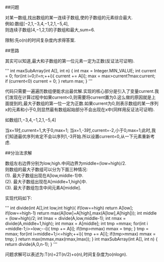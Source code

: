 ##问题

对某一数组,找出数组的某一连续子数组,使的子数组的元素综合最大.		
例如:数组[−2,1,−3,4,−1,2,1,−5,4],			
则连续子数组[4,−1,2,1]的子数组和最大,sum=6.		

限制:先o(n)的时间复杂度内求得答案.		

##思路		

其实可以知道,最大和子数组的第一位元素一定为正数(反证法可证明).		

'''
int maxSubArray(int A[], int n) {
        int max = Integer.MIN_VALUE;
        int current  = 0;
        for(int i=0;i!=n;++i){
            current += A[i];
            max = max>current?max:current;
            if (current<0)
                current = 0;
        }
        return max;
    }
'''

代码只需要一遍遍历数组便能求出最优解.实现的核心部分是引入了变量current.我们发现在计算过程中如果current<0,则需要将current置为0.这么做的原因就是上面提到的,最大子数组的第一位一定为正数.如果current为0,则表示数组的某一序列x的元素和小于0,则显然最有数组起始部分不会出现在x中(同样用反证法可证明).

如数组[1,−3,4,−1,2,1,−5,4]

当x=1时,current=1,大于0,max=1;
当x=1,-3时,current=-2,小于0,max=1;此时,我们知道最优序列肯定不会以序列1,-3开始.所以设置current=0,从一下元素重新考虑.		


##分治法求解		

数组左右边界分别为low,high.中间边界为middle=(low+high)/2.		
则数组的最大子数组可以分为下面三种情况:		
(1). 最大子数组出现在A[low,middle-1]中.		
(2). 最大子数组出现在A[middle+1,high]中.		
(3). 最大子数组包含中间元素A[middle].		

实现代码如下:

'''
int divide(int A[],int low,int high){
        if(low==high)
            return A[low];
        if(low==high-1)
            return max(A[low]+A[high],max(A[low],A[high]));
        int middle = (low+high)/2;
        int lmax = divide(A,low,middle-1);
        int rmax = divide(A,middle+1,high);
        int mmax = A[middle];
        int tmp =mmax;
        for(int i =middle-1;i>=low;--i){
            tmp += A[i];
            if(tmp>mmax)
                mmax = tmp;
        }
        tmp = mmax;
        for(int i=middle+1;i<=high;++i){
            tmp += A[i];
            if(tmp>mmax)
                mmax = tmp;
        }
        return max(mmax,max(rmax,lmax));
    }
    int maxSubArray(int A[], int n) {
        return divide(A,0,n-1);
    }
'''

问题求解可以表述为:T(n)=2T(n/2)+o(n),时间复杂度为o(nlogn).	

